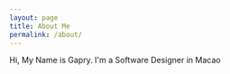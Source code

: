 ```yaml
---
layout: page
title: About Me
permalink: /about/
---
```


Hi, My Name is Gapry. I'm a Software Designer in Macao
